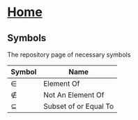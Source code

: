 # [Home](../README.md) 

## Symbols

The repository page of necessary symbols 

Symbol | Name
-- | --
&#8712; | Element Of
&#8713; | Not An Element Of
&#8838; | Subset of or Equal To
